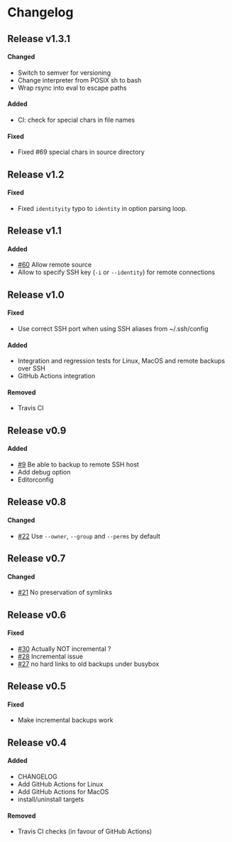 # Changelog


## Release v1.3.1

#### Changed
- Switch to semver for versioning
- Change interpreter from POSIX sh to bash
- Wrap rsync into eval to escape paths

#### Added
- CI: check for special chars in file names

#### Fixed
- Fixed #69 special chars in source directory


## Release v1.2

#### Fixed
- Fixed `identityity` typo to `identity` in option parsing loop.


## Release v1.1

#### Added
- [#60](https://github.com/cytopia/linux-timemachine/issues/60) Allow remote source
- Allow to specify SSH key (`-i` or `--identity`) for remote connections


## Release v1.0

#### Fixed
- Use correct SSH port when using SSH aliases from ~/.ssh/config

#### Added
- Integration and regression tests for Linux, MacOS and remote backups over SSH
- GitHub Actions integration

#### Removed
- Travis CI


## Release v0.9

#### Added
- [#9](https://github.com/cytopia/linux-timemachine/issues/9) Be able to backup to remote SSH host
- Add debug option
- Editorconfig


## Release v0.8

#### Changed
- [#22](https://github.com/cytopia/linux-timemachine/issues/22) Use `--owner`, `--group` and `--perms` by default


## Release v0.7

#### Changed
- [#21](https://github.com/cytopia/linux-timemachine/issues/21) No preservation of symlinks


## Release v0.6

#### Fixed
- [#30](https://github.com/cytopia/linux-timemachine/issues/30) Actually NOT incremental ?
- [#28](https://github.com/cytopia/linux-timemachine/issues/28) Incremental issue
- [#27](https://github.com/cytopia/linux-timemachine/issues/27) no hard links to old backups under busybox


## Release v0.5

#### Fixed
- Make incremental backups work


## Release v0.4

#### Added
- CHANGELOG
- Add GitHub Actions for Linux
- Add GitHub Actions for MacOS
- install/uninstall targets

#### Removed
- Travis CI checks (in favour of GitHub Actions)
